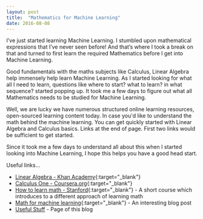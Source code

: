 ```yaml
---
layout: post
title:  "Mathematics for Machine Learning"
date: 2016-08-08
---
```


I’ve just started learning Machine Learning. I stumbled upon mathematical expressions that I’ve never seen before! And that’s where I took a break on that and turned to first learn the required Mathematics before I get into Machine Learning.

Good fundamentals with the maths subjects like Calculus, Linear Algebra help immensely help learn Machine Learning. As I started looking for what all I need to learn, questions like where to start? what to learn? in what sequence? started popping up. It took me a few days to figure out what all Mathematics needs to be studied for Machine Learning.

Well, we are lucky we have numerous structured online learning resources, open-sourced learning content today. In case you'd like to understand the math behind the machine learning. You can get quickly started with Linear Algebra and Calculus basics. Links at the end of page. First two links would be sufficient to get started.

Since it took me a few days to understand all about this when I started looking into Machine Learning, I hope this helps you have a good head start.

Useful links...

- [Linear Algebra - Khan Academy](https://www.khanacademy.org/math/linear-algebra){:target="_blank"}
- [Calculus One - Coursera.org](https://www.coursera.org/learn/calculus1){:target="_blank"}
- [How to learn math - Stanford](https://lagunita.stanford.edu/courses/Education/EDUC115-S/Spring2014/about){:target="_blank"} - A short course which introduces to a different approach of learning math
- [Math for machine learning](http://fastml.com/math-for-machine-learning/){:target="_blank"} - An interesting blog post
- [Useful Stuff]({{site.baseurl}}/useful-stuff/) - Page of this blog
